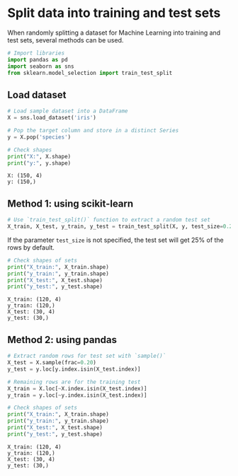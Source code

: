 # Split data into training and test sets

When randomly splitting a dataset for Machine Learning into training and test sets, several methods can be used.

```python
# Import libraries
import pandas as pd
import seaborn as sns
from sklearn.model_selection import train_test_split
```

## Load dataset

```python
# Load sample dataset into a DataFrame
X = sns.load_dataset('iris')

# Pop the target column and store in a distinct Series
y = X.pop('species')

# Check shapes
print("X:", X.shape)
print("y:", y.shape)
```

    X: (150, 4)
    y: (150,)

## Method 1: using scikit-learn

```python
# Use `train_test_split()` function to extract a random test set 
X_train, X_test, y_train, y_test = train_test_split(X, y, test_size=0.2)
```

If the parameter `test_size` is not specified, the test set will get 25% of the rows by default.

```python
# Check shapes of sets
print("X_train:", X_train.shape)
print("y_train:", y_train.shape)
print("X_test:", X_test.shape)
print("y_test:", y_test.shape)
```

    X_train: (120, 4)
    y_train: (120,)
    X_test: (30, 4)
    y_test: (30,)

## Method 2: using pandas

```python
# Extract random rows for test set with `sample()`
X_test = X.sample(frac=0.20)
y_test = y.loc[y.index.isin(X_test.index)]

# Remaining rows are for the training test
X_train = X.loc[~X.index.isin(X_test.index)]
y_train = y.loc[~y.index.isin(X_test.index)]
```

```python
# Check shapes of sets
print("X_train:", X_train.shape)
print("y_train:", y_train.shape)
print("X_test:", X_test.shape)
print("y_test:", y_test.shape)
```

    X_train: (120, 4)
    y_train: (120,)
    X_test: (30, 4)
    y_test: (30,)

